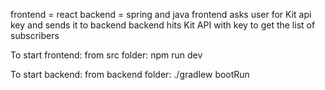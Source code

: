frontend = react
backend = spring and java
frontend asks user for Kit api key and sends it to backend
backend hits Kit API with key to get the list of subscribers

To start frontend:
from src folder: npm run dev

To start backend:
from backend folder: ./gradlew bootRun